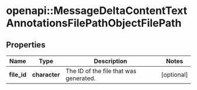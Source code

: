 # openapi::MessageDeltaContentTextAnnotationsFilePathObjectFilePath


## Properties
Name | Type | Description | Notes
------------ | ------------- | ------------- | -------------
**file_id** | **character** | The ID of the file that was generated. | [optional] 


